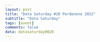 ```yaml
---
layout: post
title: "Data Saturday #20 Pordenone 2022"
subtitle: "Data Saturday"
tags: [event]
comments: false
data: datasaturday0020
---
```

